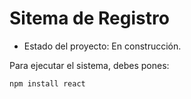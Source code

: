 <h1> Sitema de Registro</h1>

- Estado del proyecto: En construcción.

Para ejecutar el sistema, debes pones:

```npm install react```
